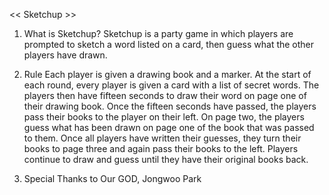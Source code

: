 << Sketchup >>

1. What is Sketchup?
Sketchup is a party game in which players are prompted to sketch a word listed on a card, 
then guess what the other players have drawn.

2. Rule
Each player is given a drawing book and a marker. 
At the start of each round, every player is given a card with a list of secret words.
The players then have fifteen seconds to draw their word on page one of their drawing book.
Once the fifteen seconds have passed, the players pass their books to the player on their left.
On page two, the players guess what has been drawn on page one of the book that was passed to them.
Once all players have written their guesses, they turn their books to page three and again pass their books to the left.
Players continue to draw and guess until they have their original books back.

3. Special Thanks to
Our GOD, Jongwoo Park

